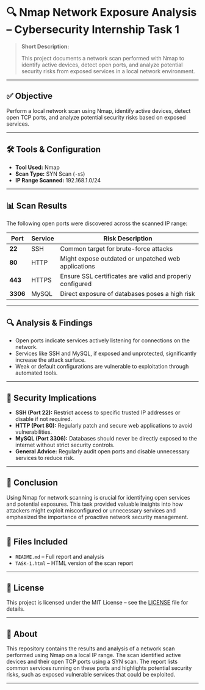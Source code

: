 # 🔍 Nmap Network Exposure Analysis – Cybersecurity Internship Task 1

> **Short Description:**  
>  
> This project documents a network scan performed with Nmap to identify active devices, detect open ports, and analyze potential security risks from exposed services in a local network environment.

---

## ✅ Objective

Perform a local network scan using Nmap, identify active devices, detect open TCP ports, and analyze potential security risks based on exposed services.

---

## 🛠️ Tools & Configuration

- **Tool Used:** Nmap
- **Scan Type:** SYN Scan (`-sS`)
- **IP Range Scanned:** 192.168.1.0/24

---

## 📊 Scan Results

The following open ports were discovered across the scanned IP range:

| Port | Service | Risk Description |
|------|---------|------------------|
| **22** | SSH | Common target for brute-force attacks |
| **80** | HTTP | Might expose outdated or unpatched web applications |
| **443** | HTTPS | Ensure SSL certificates are valid and properly configured |
| **3306** | MySQL | Direct exposure of databases poses a high risk |

---

## 🔍 Analysis & Findings

- Open ports indicate services actively listening for connections on the network.
- Services like SSH and MySQL, if exposed and unprotected, significantly increase the attack surface.
- Weak or default configurations are vulnerable to exploitation through automated tools.

---

## 🔐 Security Implications

- **SSH (Port 22):** Restrict access to specific trusted IP addresses or disable if not required.
- **HTTP (Port 80):** Regularly patch and secure web applications to avoid vulnerabilities.
- **MySQL (Port 3306):** Databases should never be directly exposed to the internet without strict security controls.
- **General Advice:** Regularly audit open ports and disable unnecessary services to reduce risk.

---

## 📌 Conclusion

Using Nmap for network scanning is crucial for identifying open services and potential exposures. This task provided valuable insights into how attackers might exploit misconfigured or unnecessary services and emphasized the importance of proactive network security management.

---

## 📁 Files Included

- `README.md` – Full report and analysis
- `TASK-1.html` – HTML version of the scan report

---

## 🧾 License

This project is licensed under the MIT License – see the [LICENSE](LICENSE) file for details.

---

## 🔗 About

This repository contains the results and analysis of a network scan performed using Nmap on a local IP range. The scan identified active devices and their open TCP ports using a SYN scan. The report lists common services running on these ports and highlights potential security risks, such as exposed vulnerable services that could be exploited.

---
